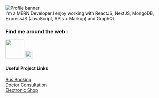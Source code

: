 <a><img src="https://i.postimg.cc/SK0Gxmfk/Github-Profile-Img.jpg" alt="Profile banner"></a>
<br>
I'm a MERN Developer.I enjoy working with ReactJS, NextJS, MongoDB, ExpressJS (JavaScript, APIs + Markup) and GraphQL.

### Find me around the web :
<a href="https://sujitdev.in"><img src="https://sujitdev.in/android-chrome-192x192.png" width="60px" height="60px"></a> <a href="https://instagram.com/_sujitdev"><img src="https://cdn.cdnlogo.com/logos/i/92/instagram.svg" width="24"></a>

#### Useful Project Links
<a target="_blank" href= "https://bus-booking-template.sujitdev.in">Bus Booking<a> <br>
<a target="_blank" href= "https://link.sujitkhandagale.in/j9ddU">Doctor Consultation<a> <br>
<a target="_blank" href= "https://electronic-shop.sujitdev.in">Electronic Shop<a> <br>
    
    

